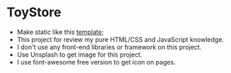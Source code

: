 # ToyStore
- Make static like this [template](https://toystore-template.webflow.io/);
- This project for review my pure HTML/CSS and JavaScript knowledge.
- I don't use any front-end libraries or framework on this project.
- Use Unsplash to get image for this project.
- I use font-awesome free version to get icon on pages.